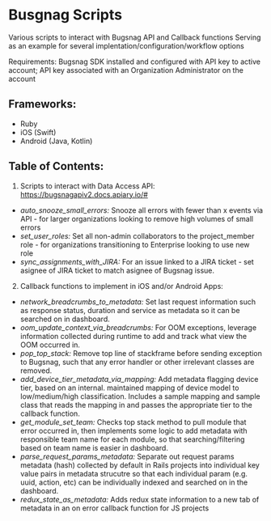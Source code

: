 # Busgnag Scripts
Various scripts to interact with Bugsnag API and Callback functions
Serving as an example for several implentation/configuration/workflow options

Requirements: Bugsnag SDK installed and configured with API key to active account; API key associated with an Organization Administrator on the account

## Frameworks:
- Ruby
- iOS (Swift)
- Android (Java, Kotlin)

## Table of Contents:
1. Scripts to interact with Data Access API: https://bugsnagapiv2.docs.apiary.io/#
* _auto_snooze_small_errors:_ Snooze all errors with fewer than x events via API - for larger organizations looking to remove high volumes of small errors
* _set_user_roles:_ Set all non-admin collaborators to the project_member role - for organizations transitioning to Enterprise looking to use new role
* _sync_assignments_with_JIRA:_ For an issue linked to a JIRA ticket - set asignee of JIRA ticket to match asignee of Bugsnag issue.

2. Callback functions to implement in iOS and/or Android Apps:
* _network_breadcrumbs_to_metadata:_ Set last request information such as response status, duration and service as metadata so it can be searched on in dashboard.
* _oom_update_context_via_breadcrumbs:_ For OOM exceptions, leverage information collected during runtime to add and track what view the OOM occurred in.
* _pop_top_stack:_ Remove top line of stackframe before sending exception to Bugsnag, such that any error handler or other irrelevant classes are removed.
* _add_device_tier_metadata_via_mapping:_ Add metadata flagging device tier, based on an internal. maintained mapping of device model to low/medium/high classification. Includes a sample mapping and sample class that reads the mapping in and passes the appropriate tier to the callback function.
* _get_module_set_team:_ Checks top stack method to pull module that error occurred in, then implements some logic to add metadata with responsible team name for each module, so that searching/filtering based on team name is easier in dashboard.
* _parse_request_params_metadata:_ Separate out request params metadata (hash) collected by default in Rails projects into individual key value pairs in metadata strucutre so that each individual param (e.g. uuid, action, etc) can be individually indexed and searched on in the dashboard.
* _redux_state_as_metadata:_ Adds redux state information to a new tab of metadata in an on error callback function for JS projects
